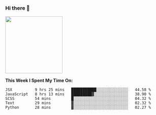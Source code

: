 ### Hi there 👋

<!--
**nestor22/nestor22** is a ✨ _special_ ✨ repository because its `README.md` (this file) appears on your GitHub profile.

Here are some ideas to get you started:

- 🔭 I’m currently working on ...
- 🌱 I’m currently learning ...
- 👯 I’m looking to collaborate on ...
- 🤔 I’m looking for help with ...
- 💬 Ask me about ...
- 📫 How to reach me: ...
- 😄 Pronouns: ...
- ⚡ Fun fact: ...
-->


<img height="180em" src="https://github-readme-stats.vercel.app/api?username=nestor22&show_icons=true&hide_border=true&&count_private=true&include_all_commits=true" />

**This Week I Spent My Time On:**
<!--START_SECTION:waka-->
```text
JSX          9 hrs 25 mins   ███████████░░░░░░░░░░░░░░   44.58 % 
JavaScript   8 hrs 13 mins   █████████▓░░░░░░░░░░░░░░░   38.90 % 
SCSS         54 mins         █░░░░░░░░░░░░░░░░░░░░░░░░   04.32 % 
Text         29 mins         ▓░░░░░░░░░░░░░░░░░░░░░░░░   02.32 % 
Python       28 mins         ▓░░░░░░░░░░░░░░░░░░░░░░░░   02.27 % 
```
<!--END_SECTION:waka-->


